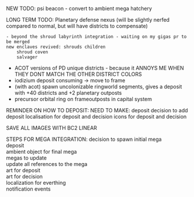 NEW TODO:
    psi beacon - convert to ambient 
    mega hatchery
    
LONG TERM TODO:
    Planetary defense nexus (will be slightly nerfed compared to normal, but will have districts to compensate)
    
    
    
    
    
    
    
    
    
    
    - beyond the shroud labyrinth integration - waiting on my gigas pr to be merged
    new enclaves revived: shrouds children
        shroud coven
        salvager

- ACOT versions of PD unique districts - because it ANNOYS ME WHEN THEY DONT MATCH THE OTHER DISTRICT COLORS
- iodizium deposit consuming -> move to frame
- (with acot) spawn uncolonizable ringworld segments, gives a deposit with +40 districts and +2 planetary outposts
- precursor orbital ring on frameoutposts in capital system

REMINDER ON HOW TO DEPOSIT:
    NEED TO MAKE:
        deposit
        decision to add deposit
        localisation for deposit and decision
        icons for deposit and decision

SAVE ALL IMAGES WITH BC2 LINEAR

STEPS FOR MEGA INTEGRATION:
    decision to spawn initial mega          
    deposit                                            
    ambient object for final mega           
    megas to update                         
    update all references to the mega    
    art for deposit                         
    art for decision                        
    localization for everthing              
    notification events                     